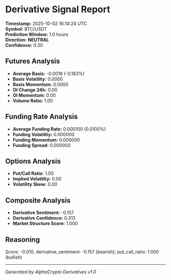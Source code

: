 # Derivative Signal Report

**Timestamp:** 2025-10-02 16:14:24 UTC  
**Symbol:** BTC/USDT  
**Prediction Window:** 1.0 hours  
**Direction:** **NEUTRAL**  
**Confidence:** 0.30

## Futures Analysis
- **Average Basis:** -0.0018 (-0.183%)
- **Basis Volatility:** 0.0000
- **Basis Momentum:** 0.0000
- **OI Change 24h:** 0.00
- **OI Momentum:** 0.00
- **Volume Ratio:** 1.00

## Funding Rate Analysis
- **Average Funding Rate:** 0.000100 (0.0100%)
- **Funding Volatility:** 0.000000
- **Funding Momentum:** 0.000000
- **Funding Spread:** 0.000000

## Options Analysis
- **Put/Call Ratio:** 1.00
- **Implied Volatility:** 0.00
- **Volatility Skew:** 0.00

## Composite Analysis
- **Derivative Sentiment:** -0.157
- **Derivative Confidence:** 0.313
- **Market Structure Score:** 1.000

## Reasoning
Score: -0.010. derivative_sentiment: -0.157 (bearish); put_call_ratio: 1.000 (bullish)

---
*Generated by AlphaCrypto Derivatives v1.0*
